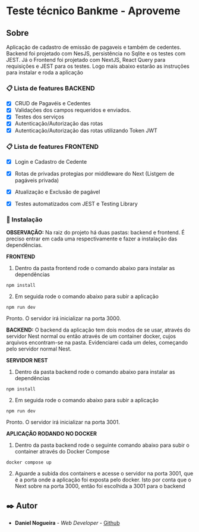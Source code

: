 # Teste técnico Bankme - Aproveme

## Sobre

Aplicação de cadastro de emissão de pagaveis e também de cedentes. Backend foi projetado com NesJS, persistência no Sqlite e os testes com JEST. Já o Frontend foi projetado com NextJS, React Query para requisições e JEST para os testes. Logo mais abaixo estarão as instruções para instalar e roda a aplicação

### 📋 Lista de features BACKEND

- [x] CRUD de Pagavéis e Cedentes
- [x] Validações dos campos requeridos e enviados.
- [x] Testes dos serviços
- [x] Autenticação/Autorização das rotas
- [x] Autenticação/Autorização das rotas utilizando Token JWT

### 📋 Lista de features FRONTEND

- [x] Login e Cadastro de Cedente
- [x] Rotas de privadas protegias por middleware do Next (Listgem de pagáveis privada)
- [x] Atualização e Exclusão de pagável
- [x] Testes automatizados com JEST e Testing Library


### 🔧 Instalação

**OBSERVAÇÃO:** Na raiz do projeto há duas pastas: backend e frontend. É preciso entrar em cada uma respectivamente e fazer
a instalação das dependências.

**FRONTEND**
01. Dentro da pasta frontend rode o comando abaixo para instalar as dependências
```
npm install
```

02. Em seguida rode o comando abaixo para subir a aplicação

```
npm run dev
```
Pronto. O servidor irá inicializar na porta 3000.

**BACKEND:** O backend da aplicação tem dois modos de se usar, através do servidor Nest normal ou então através de um container docker, cujos arquivos encontram-se na pasta.
Evidenciarei cada um deles, começando pelo servidor normal Nest.

**SERVIDOR NEST**
01. Dentro da pasta backend rode o comando abaixo para instalar as dependências
```
npm install
```

02. Em seguida rode o comando abaixo para subir a aplicação
```
npm run dev
```
Pronto. O servidor irá inicializar na porta 3001.

**APLICAÇÃO RODANDO NO DOCKER**
01. Dentro da pasta backend rode o seguinte comando abaixo para subir o container através do Docker Compose
```
docker compose up
```
02. Aguarde a subida dos containers e acesse o servidor na porta 3001, que é a porta onde a aplicação foi exposta pelo docker. Isto por conta que o
Next sobre na porta 3000, então foi escolhida a 3001 para o backend


## ✒️ Autor

- **Daniel Nogueira** - _Web Developer_ - [Github](https://github.com/NogueiraDan)
